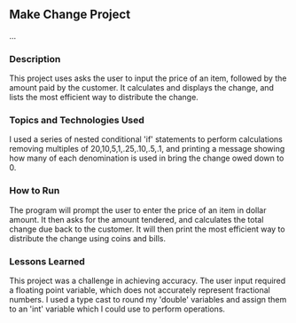 ## Make Change Project
...
### Description
This project uses asks the user to input the price of an item, followed by the
amount paid by the customer. It calculates and displays the change, and lists the most efficient way to distribute the change.

### Topics and Technologies Used
 I used a series of nested conditional 'if' statements to perform calculations removing multiples of 20,10,5,1,.25,.10,.5,.1, and printing a message showing how many of each denomination is used in bring the change owed down to 0.  

### How to Run
The program will prompt the user to enter the price of an item in dollar amount. It then asks for the amount tendered, and calculates the total change due back to the customer. It will then print the most efficient way to distribute the change using coins and bills.

### Lessons Learned
This project was a challenge in achieving accuracy. The user input required a floating point variable, which does not accurately represent fractional numbers. I used a type cast to round my 'double' variables and assign them to an 'int' variable which I could use to perform operations.
